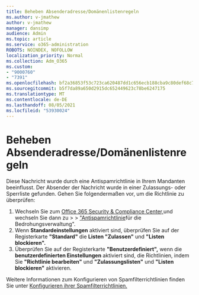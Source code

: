 ```yaml
---
title: Beheben Absenderadresse/Domänenlistenregeln
ms.author: v-jmathew
author: v-jmathew
manager: dansimp
audience: Admin
ms.topic: article
ms.service: o365-administration
ROBOTS: NOINDEX, NOFOLLOW
localization_priority: Normal
ms.collection: Adm_O365
ms.custom:
- "9000760"
- "7391"
ms.openlocfilehash: bf2a36853f53c723ca620487dd1c656ecb188cba9c80def68c793e3d5fbf5f87
ms.sourcegitcommit: b5f7da89a650d2915dc652449623c78be6247175
ms.translationtype: MT
ms.contentlocale: de-DE
ms.lasthandoff: 08/05/2021
ms.locfileid: "53930024"
---
```

# <a name="fix-sender-addressdomain-list-rules"></a>Beheben Absenderadresse/Domänenlistenregeln

Diese Nachricht wurde durch eine Antispamrichtlinie in Ihrem Mandanten beeinflusst. Der Absender der Nachricht wurde in einer Zulassungs- oder Sperrliste gefunden. Gehen Sie folgendermaßen vor, um die Richtlinie zu überprüfen:

1. Wechseln Sie zum [Office 365 Security & Compliance Center,](https://go.microsoft.com/fwlink/p/?linkid=2077143)und wechseln Sie dann zu   >    >  ["Antispamrichtlinie](https://go.microsoft.com/fwlink/?linkid=2101518)für die Bedrohungsverwaltung".
2. Wenn **Standardeinstellungen** aktiviert sind, überprüfen Sie auf der Registerkarte **"Standard"** die **Listen "Zulassen"** und **"Listen blockieren".**
3. Überprüfen Sie auf der Registerkarte **"Benutzerdefiniert",** wenn die **benutzerdefinierten Einstellungen** aktiviert sind, die Richtlinien, indem Sie **"Richtlinie bearbeiten"** und **"Zulassungslisten"** und **"Listen blockieren"** aktivieren.

Weitere Informationen zum Konfigurieren von Spamfilterrichtlinien finden Sie unter [Konfigurieren ihrer Spamfilterrichtlinien.](https://go.microsoft.com/fwlink/?linkid=2101431)
